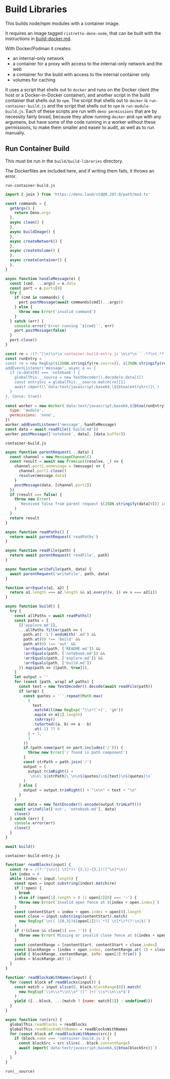 # Build Libraries

This builds node/npm modules with a container image.

It requires an image tagged `ristretto-deno-node`, that can be built with the instructions in [build-docker.md](build-docker.md).

With Docker/Podman it creates:

- an internal-only network
- a container for a proxy with access to the internal-only network and the web
- a container for the build with access to the internal container only
- volumes for caching

It uses a script that shells out to `docker` and runs on the Docker client (the host or a Docker-in-Docker container), and another script in the build container that shells out to `npm`. The script that shells out to `docker` is `run-container-build.js` and the script that shells out to `npm` is `run-module-build.js`. Each of these scripts are run with `deno permissions` that are by necessity fairly broad, because they allow running `docker` and `npm` with any argumens, but have some of the code running in a worker without these permissions, to make them smaller and easeir to audit, as well as to run manually.

## Run Container Build

This must be run in the `build/build-libraries` directory.

The Dockerfiles are included here, and if writing them fails, it throws an error.

`run-container-build.js`

```js
import { join } from 'https://deno.land/std@0.207.0/path/mod.ts'

const commands = {
  getArgs() {
    return Deno.args
  },
  async clean() {
  },
  async buildImage() {
  },
  async createNetwork() {
  },
  async createVolume() {
  },
  async createContainer() {
  },
}

async function handleMessage(e) {
  const [cmd, ...args] = e.data
  const port = e.ports[0]
  try {
    if (cmd in commands) {
      port.postMessage(await commands[cmd](...args))
    } else {
      throw new Error('invalid command')
    }
  } catch (err) {
    console.error('Error running `${cmd}`', err)
    port.postMessage(false)
  }
  port.close()
}

const re = /(?:^|\n)\s*\n`container-build-entry.js`\n\s*\n```.*?\n(.*?)```\s*(?:\n|$)/s
const runEntry = `
const re = new RegExp(${JSON.stringify(re.source)}, ${JSON.stringify(re.flags)})
addEventListener('message', async e => {
  if (e.data[0] === 'notebook') {
    globalThis.__source = new TextDecoder().decode(e.data[1])
    const entrySrc = globalThis.__source.match(re)[1]
    await import(\`data:text/javascript;base64,\${btoa(entrySrc)}\`)
  }
}, {once: true})
`
const worker = new Worker(`data:text/javascript;base64,${btoa(runEntry)}`, {
  type: 'module',
  permissions: 'none',
})
worker.addEventListener('message', handleMessage)
const data = await readFile(['build.md'])
worker.postMessage(['notebook', data], [data.buffer])
```

`container-build.js`

```js
async function parentRequest(...data) {
  const channel = new MessageChannel()
  const result = await new Promise((resolve, _) => {
    channel.port1.onmessage = (message) => {
      channel.port1.close()
      resolve(message.data)
    }
    postMessage(data, [channel.port2])
  })
  if (result === false) {
    throw new Error(
      `Received false from parent request ${JSON.stringify(data[0])} in worker`
    )
  }
  return result
}

async function readPaths() {
  return await parentRequest('readPaths')
}

async function readFile(path) {
  return await parentRequest('readFile', path)
}

async function writeFile(path, data) {
  await parentRequest('writeFile', path, data)
}

function arrEquals(a1, a2) {
  return a1.length === a2.length && a1.every((v, i) => v === a2[i])
}

async function build() {
  try {
    const allPaths = await readPaths()
    const paths = [
      [['explore.md']],
      ...allPaths.filter(path => (
        path.at('-1').endsWith('.md') &&
        path.at(0) !== 'build' &&
        path.at(0) !== 'out' &&
        !arrEquals(path, ['README.md']) &&
        !arrEquals(path, ['notebook.md']) &&
        !arrEquals(path, ['explore.md']) &&
        !arrEquals(path, ['build.md'])
      )).map(path => ([path, true])),
    ]
    let output = ''
    for (const [path, wrap] of paths) {
      const text = new TextDecoder().decode(await readFile(path))
      if (wrap) {
        const quotes = '`'.repeat(Math.max(
          (
            text
            .matchAll(new RegExp('^\\s*(`+)', 'gm'))
            .map(m => m[1].length)
            .toArray()
            .toSorted((a, b) => a - b)
            .at(-1) ?? 0
          ) + 1,
          3
        ))
        if (path.some(part => part.includes('/'))) {
          throw new Error('/ found in path component')
        }
        const strPath = path.join('/')
        output = (
          output.trimRight() +
          `\n\n\`${strPath}\`\n\n${quotes}\n${text}\n${quotes}\n`
        )
      } else {
        output = output.trimRight() + "\n\n" + text + "\n"
      }
    }
    const data = new TextEncoder().encode(output.trimLeft())
    await writeFile(['out', 'notebook.md'], data)
    close()
  } catch (err) {
    console.error(err)
    close()
  }
}

await build()
```

`container-build-entry.js`

```js
function* readBlocks(input) {
  const re = /(?:^|\n)([ \t]*)(`{3,}|~{3,})([^\n]*\n)/
  let index = 0
  while (index < input.length) {
    const open = input.substring(index).match(re)
    if (!open) {
      break
    } else if (open[1].length > 0 || open[2][0] === '~') {
      throw new Error(`Invalid open fence at ${index + open.index}`)
    }
    const contentStart = index + open.index + open[0].length
    const close = input.substring(contentStart).match(
      new RegExp(`\n([ ]{0,3})${open[2]}(\`*)[ \t]*\r?(?:\n|$)`)
    )
    if (!(close && close[1] === '')) {
      throw new Error(`Missing or invalid close fence at ${index + open.index}`)
    }
    const contentRange = [contentStart, contentStart + close.index]
    const blockRange = [index + open.index, contentRange.at(-1) + close[0].length]
    yield { blockRange, contentRange, info: open[3].trim() }
    index = blockRange.at(-1)
  }
}

function* readBlocksWithNames(input) {
  for (const block of readBlocks(input)) {
    const match = input.slice(0, block.blockRange[0]).match(
      new RegExp('\\n\\s*\\n\\s*`([^`]+)`\\s*\\n\\s*$')
    )
    yield ({...block, ...(match ? {name: match[1]} : undefined)})
  }
}

async function run(src) {
  globalThis.readBlocks = readBlocks
  globalThis.readBlocksWithNames = readBlocksWithNames
  for (const block of readBlocksWithNames(src)) {
    if (block.name === 'container-build.js') {
      const blockSrc = src.slice(...block.contentRange)
      await import(`data:text/javascript;base64,${btoa(blockSrc)}`)
    }
  }
}

run(__source)
```
